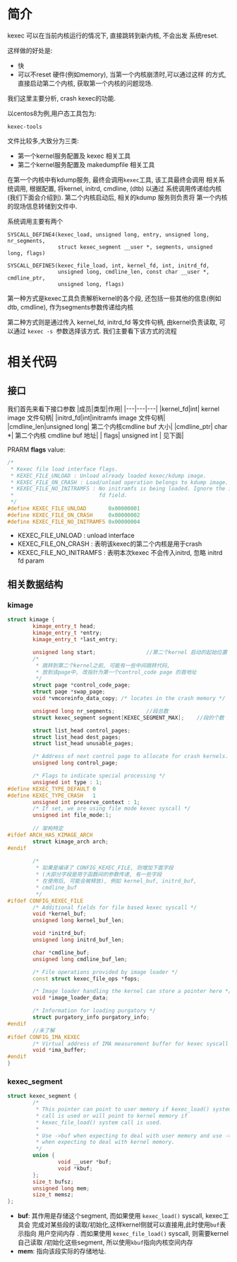 # 简介
kexec 可以在当前内核运行的情况下, 直接跳转到新内核, 不会出发
系统reset.

这样做的好处是:
* 快
* 可以不reset 硬件(例如memory), 当第一个内核崩溃时,可以通过这样
 的方式, 直接启动第二个内核, 获取第一个内核的问题现场.

我们这里主要分析, crash kexec的功能.

以centos8为例,用户态工具包为:
```
kexec-tools
```
文件比较多,大致分为三类:
* 第一个kernel服务配置及 kexec 相关工具
* 第二个kernel服务配置及 makedumpfile 相关工具

在第一个内核中有kdump服务, 最终会调用`kexec`工具, 该工具最终会调用
相关系统调用, 根据配置, 将kernel, initrd, cmdline, (dtb) 以通过
系统调用传递给内核(我们下面会介绍到). 第二个内核启动后, 相关的kdump
服务则负责将 第一个内核的现场信息转储到文件中.

系统调用主要有两个
```
SYSCALL_DEFINE4(kexec_load, unsigned long, entry, unsigned long, nr_segments,
                struct kexec_segment __user *, segments, unsigned long, flags)

SYSCALL_DEFINE5(kexec_file_load, int, kernel_fd, int, initrd_fd,
                unsigned long, cmdline_len, const char __user *, cmdline_ptr,
                unsigned long, flags)
```

第一种方式是kexec工具负责解析kernel的各个段, 还包括一些其他的信息(例如 dtb, cmdline), 
作为segments参数传递给内核

第二种方式则是通过传入 kernel_fd, initrd_fd 等文件句柄, 由kernel负责读取, 可以通过
`kexec -s `参数选择该方式. 我们主要看下该方式的流程

# 相关代码
## 接口

我们首先来看下接口参数
|成员|类型|作用|
|---|---|---|
|kernel_fd|int| kernel image 文件句柄|
|initrd_fd|int|initramfs image 文件句柄|
|cmdline_len|unsigned long| 第二个内核cmdline buf 大小|
|cmdline_ptr| char *| 第二个内核 cmdline buf 地址|
| flags| unsigned int | 见下面|

PRARM **flags** value:
```cpp
/*
 * Kexec file load interface flags.
 * KEXEC_FILE_UNLOAD : Unload already loaded kexec/kdump image.
 * KEXEC_FILE_ON_CRASH : Load/unload operation belongs to kdump image.
 * KEXEC_FILE_NO_INITRAMFS : No initramfs is being loaded. Ignore the initrd
 *                           fd field.
 */
#define KEXEC_FILE_UNLOAD       0x00000001
#define KEXEC_FILE_ON_CRASH     0x00000002
#define KEXEC_FILE_NO_INITRAMFS 0x00000004
```
* KEXEC_FILE_UNLOAD :   unload interface
* KEXEC_FILE_ON_CRASH : 表明该kexec的第二个内核是用于crash
* KEXEC_FILE_NO_INITRAMFS : 表明本次kexec 不会传入initrd, 忽略 initrd fd param

## 相关数据结构
### kimage
```cpp
struct kimage {
        kimage_entry_t head;
        kimage_entry_t *entry;
        kimage_entry_t *last_entry;

        unsigned long start;                //第二个kernel 启动的起始位置
        /*
         * 跳转到第二个kernel之前, 可能有一些中间跳转代码,
         * 放到该page中, 改指针为第一个control_code page 的首地址
         */
        struct page *control_code_page;     
        struct page *swap_page;
        void *vmcoreinfo_data_copy; /* locates in the crash memory */

        unsigned long nr_segments;          //段总数
        struct kexec_segment segment[KEXEC_SEGMENT_MAX];    //段的个数

        struct list_head control_pages;
        struct list_head dest_pages;
        struct list_head unusable_pages;

        /* Address of next control page to allocate for crash kernels. */
        unsigned long control_page;

        /* Flags to indicate special processing */
        unsigned int type : 1;
#define KEXEC_TYPE_DEFAULT 0
#define KEXEC_TYPE_CRASH   1
        unsigned int preserve_context : 1;
        /* If set, we are using file mode kexec syscall */
        unsigned int file_mode:1;
        
        // 架构特定
#ifdef ARCH_HAS_KIMAGE_ARCH
        struct kimage_arch arch;
#endif
        
        /*
         * 如果是编译了 CONFIG_KEXEC_FILE, 则增加下面字段
         * (大部分字段是用于函数间的参数传递, 有一些字段
         * 在使用后, 可能会被释放), 例如 kernel_buf, initrd_buf,
         * cmdline_buf
         */
#ifdef CONFIG_KEXEC_FILE
        /* Additional fields for file based kexec syscall */
        void *kernel_buf;
        unsigned long kernel_buf_len;

        void *initrd_buf;
        unsigned long initrd_buf_len;

        char *cmdline_buf;
        unsigned long cmdline_buf_len;

        /* File operations provided by image loader */
        const struct kexec_file_ops *fops;

        /* Image loader handling the kernel can store a pointer here */
        void *image_loader_data;

        /* Information for loading purgatory */
        struct purgatory_info purgatory_info;
#endif
        //未了解
#ifdef CONFIG_IMA_KEXEC
        /* Virtual address of IMA measurement buffer for kexec syscall */
        void *ima_buffer;
#endif
}
```
### kexec_segment
```cpp
struct kexec_segment {
        /*
         * This pointer can point to user memory if kexec_load() system
         * call is used or will point to kernel memory if
         * kexec_file_load() system call is used.
         *
         * Use ->buf when expecting to deal with user memory and use ->kbuf
         * when expecting to deal with kernel memory.
         */
        union {
                void __user *buf;
                void *kbuf;
        };
        size_t bufsz;
        unsigned long mem;
        size_t memsz;
};
```
* **buf**: 其作用是存储这个segment, 而如果使用 `kexec_load()` syscall, kexec工具会
 完成对某些段的读取/初始化,这样kernel侧就可以直接用,此时使用`buf`表示指向
 用户空间内存 . 而如果使用 `kexec_file_load()` syscall, 则需要kernel自己读取
 /初始化这些segment, 所以使用`kbuf`指向内核空间内存
* **mem**: 指向该段实际的存储地址.


